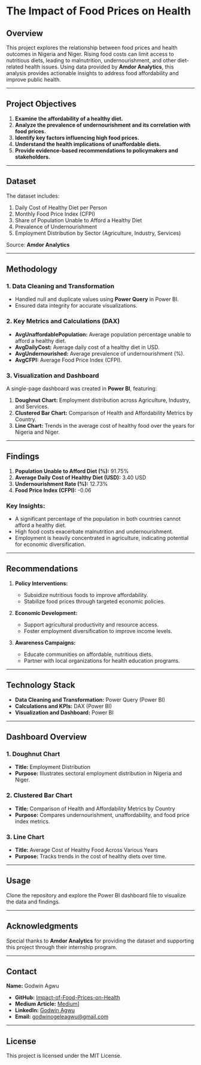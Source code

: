 # **The Impact of Food Prices on Health**

## **Overview**  
This project explores the relationship between food prices and health outcomes in Nigeria and Niger. Rising food costs can limit access to nutritious diets, leading to malnutrition, undernourishment, and other diet-related health issues. Using data provided by **Amdor Analytics**, this analysis provides actionable insights to address food affordability and improve public health.

---

## **Project Objectives**  
1. **Examine the affordability of a healthy diet.**  
2. **Analyze the prevalence of undernourishment and its correlation with food prices.**  
3. **Identify key factors influencing high food prices.**  
4. **Understand the health implications of unaffordable diets.**  
5. **Provide evidence-based recommendations to policymakers and stakeholders.**

---

## **Dataset**  
The dataset includes:  
1. Daily Cost of Healthy Diet per Person  
2. Monthly Food Price Index (CFPI)  
3. Share of Population Unable to Afford a Healthy Diet  
4. Prevalence of Undernourishment  
5. Employment Distribution by Sector (Agriculture, Industry, Services)

Source: **Amdor Analytics**

---

## **Methodology**  

### **1. Data Cleaning and Transformation**  
- Handled null and duplicate values using **Power Query** in Power BI.  
- Ensured data integrity for accurate visualizations.  

### **2. Key Metrics and Calculations (DAX)**  
- **AvgUnaffordablePopulation:** Average population percentage unable to afford a healthy diet.  
- **AvgDailyCost:** Average daily cost of a healthy diet in USD.  
- **AvgUndernourished:** Average prevalence of undernourishment (%).  
- **AvgCFPI:** Average Food Price Index (CFPI).  

### **3. Visualization and Dashboard**  
A single-page dashboard was created in **Power BI**, featuring:  
1. **Doughnut Chart:** Employment distribution across Agriculture, Industry, and Services.  
2. **Clustered Bar Chart:** Comparison of Health and Affordability Metrics by Country.  
3. **Line Chart:** Trends in the average cost of healthy food over the years for Nigeria and Niger.  

---

## **Findings**  

1. **Population Unable to Afford Diet (%):** 91.75%  
2. **Average Daily Cost of Healthy Diet (USD):** 3.40 USD  
3. **Undernourishment Rate (%):** 12.73%  
4. **Food Price Index (CFPI):** -0.06  

### **Key Insights:**  
- A significant percentage of the population in both countries cannot afford a healthy diet.  
- High food costs exacerbate malnutrition and undernourishment.  
- Employment is heavily concentrated in agriculture, indicating potential for economic diversification.  

---

## **Recommendations**  
1. **Policy Interventions:**  
   - Subsidize nutritious foods to improve affordability.  
   - Stabilize food prices through targeted economic policies.  

2. **Economic Development:**  
   - Support agricultural productivity and resource access.  
   - Foster employment diversification to improve income levels.  

3. **Awareness Campaigns:**  
   - Educate communities on affordable, nutritious diets.  
   - Partner with local organizations for health education programs.  

---

## **Technology Stack**  
- **Data Cleaning and Transformation:** Power Query (Power BI)  
- **Calculations and KPIs:** DAX (Power BI)  
- **Visualization and Dashboard:** Power BI  

---

## **Dashboard Overview**  

### **1. Doughnut Chart**  
- **Title:** Employment Distribution  
- **Purpose:** Illustrates sectoral employment distribution in Nigeria and Niger.  

### **2. Clustered Bar Chart**  
- **Title:** Comparison of Health and Affordability Metrics by Country  
- **Purpose:** Compares undernourishment, unaffordability, and food price index metrics.  

### **3. Line Chart**  
- **Title:** Average Cost of Healthy Food Across Various Years  
- **Purpose:** Tracks trends in the cost of healthy diets over time.  

---

## **Usage**  
Clone the repository and explore the Power BI dashboard file to visualize the data and findings.  

---

## **Acknowledgments**  
Special thanks to **Amdor Analytics** for providing the dataset and supporting this project through their internship program.

---

## **Contact**  
**Name:** Godwin Agwu  
- **GitHub:** [Impact-of-Food-Prices-on-Health](#)  
- **Medium Article:** [Medium](https://godwinogele.medium.com/the-impact-of-food-prices-on-health-power-bi-analysis-and-dashboard-bcbc1ebcf309)]
- **LinkedIn:** [Godwin Agwu](https://www.linkedin.com/in/godwin-agwu/)  
- **Email:** [godwinogeleagwu@gmail.com](mailto:godwinogeleagwu@gmail.com)  

---

## **License**  
This project is licensed under the MIT License.
